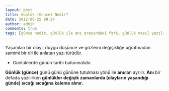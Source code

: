 ```yaml
---
layout: post
title: Günlük (Günce) Nedir?
date: 2012-06-25 00:24
author: admin
comments: true
tags: [günce nedir, günlük ile anı arasındaki fark, günlük nasıl yazılır, Makale]
---
```

Yaşanılan bir olayı, duygu düşünce ve gözlemi değişikliğe uğratmadan samimi bir dil ile anlatan yazı türüdür.
<ul>
	<li>Günlüklerde günün tarihi bulunmalıdır.</li>
</ul>
<strong>Günlük (günce)</strong> günü günü gününe tutulması yönü ile <strong>anı</strong>dan ayrılır. <strong>Anı</strong> bir defada yazılırken <strong>günlükler değişik zamanlarda (olayların yaşandığı günde) sıcağı sıcağına kaleme alınır.</strong>

